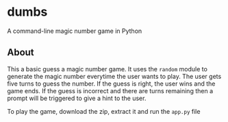 # dumbs
A command-line magic number game in Python

## About

This a basic guess a magic number game. It uses the `random` module to generate the magic number everytime the user wants to play. The user gets five turns to guess the number. If the guess is right, the user wins and the game ends. If the guess is incorrect and there are turns remaining then a prompt will be triggered to give a hint to the user.

To play the game, download the zip, extract it and run the `app.py` file
